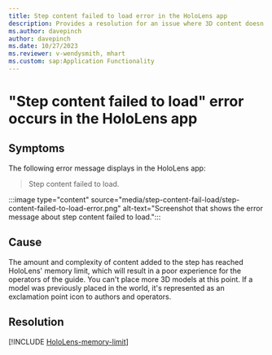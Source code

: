 ```yaml
---
title: Step content failed to load error in the HoloLens app
description: Provides a resolution for an issue where 3D content doesn't load when authoring in the HoloLens app.
ms.author: davepinch
author: davepinch
ms.date: 10/27/2023
ms.reviewer: v-wendysmith, mhart
ms.custom: sap:Application Functionality
---
```

# "Step content failed to load" error occurs in the HoloLens app

## Symptoms

The following error message displays in the HoloLens app:

> Step content failed to load.

:::image type="content" source="media/step-content-fail-load/step-content-failed-to-load-error.png" alt-text="Screenshot that shows the error message about step content failed to load.":::

## Cause

The amount and complexity of content added to the step has reached HoloLens' memory limit, which will result in a poor experience for the operators of the guide. You can't place more 3D models at this point. If a model was previously placed in the world, it's represented as an exclamation point icon to authors and operators.

## Resolution

[!INCLUDE [HoloLens-memory-limit](../includes/hololens-memory-limit.md)]
